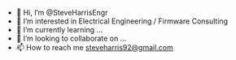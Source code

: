 - 👋 Hi, I’m @SteveHarrisEngr
- 👀 I’m interested in Electrical Engineering / Firmware Consulting
- 🌱 I’m currently learning ...
- 💞️ I’m looking to collaborate on ...
- 📫 How to reach me steveharris92@gmail.com

<!---
SteveHarrisEngr/SteveHarrisEngr is a ✨ special ✨ repository because its `README.md` (this file) appears on your GitHub profile.
You can click the Preview link to take a look at your changes.
--->
